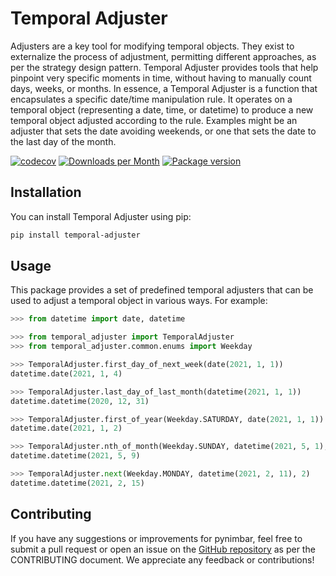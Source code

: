 # Temporal Adjuster

Adjusters are a key tool for modifying temporal objects. They exist to externalize the process of adjustment, permitting different approaches, as per the strategy design pattern. Temporal Adjuster provides tools that help pinpoint very specific moments in time, without having to manually count days, weeks, or months. In essence, a Temporal Adjuster is a function that encapsulates a specific date/time manipulation rule. It operates on a temporal object (representing a date, time, or datetime) to produce a new temporal object adjusted according to the rule. Examples might be an adjuster that sets the date avoiding weekends, or one that sets the date to the last day of the month.

[![codecov](https://codecov.io/gh/gtkacz/temporal_adjuster_py-python/branch/main/graph/badge.svg?token=5KNECS8JYF)](https://codecov.io/gh/gtkacz/temporal_adjuster_py-python)
[![Downloads per Month](https://shields.io/pypi/dm/temporal_adjuster)](https://pypistats.org/packages/temporal_adjuster)
[![Package version](https://shields.io/pypi/v/temporal_adjuster)](https://pypi.org/project/temporal_adjuster/)

## Installation

You can install Temporal Adjuster using pip:

```sh
pip install temporal-adjuster
```

## Usage

This package provides a set of predefined temporal adjusters that can be used to adjust a temporal object in various ways. For example:

```py
>>> from datetime import date, datetime

>>> from temporal_adjuster import TemporalAdjuster
>>> from temporal_adjuster.common.enums import Weekday

>>> TemporalAdjuster.first_day_of_next_week(date(2021, 1, 1))
datetime.date(2021, 1, 4)

>>> TemporalAdjuster.last_day_of_last_month(datetime(2021, 1, 1))
datetime.datetime(2020, 12, 31)

>>> TemporalAdjuster.first_of_year(Weekday.SATURDAY, date(2021, 1, 1))
datetime.date(2021, 1, 2)

>>> TemporalAdjuster.nth_of_month(Weekday.SUNDAY, datetime(2021, 5, 1), 2)
datetime.datetime(2021, 5, 9)

>>> TemporalAdjuster.next(Weekday.MONDAY, datetime(2021, 2, 11), 2)
datetime.datetime(2021, 2, 15)
```

## Contributing

If you have any suggestions or improvements for pynimbar, feel free to submit a pull request or open an issue on the [GitHub repository](https://github.com/gtkacz/pynimbar) as per the CONTRIBUTING document. We appreciate any feedback or contributions!
